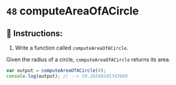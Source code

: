 # `48` computeAreaOfACircle

## 📝 Instructions:

1. Write a function called `computeAreaOfACircle`.

Given the radius of a circle, `computeAreaOfACircle` returns its area.


```Javascript
var output = computeAreaOfACircle(4);
console.log(output); // --> 50.26548245743669
```